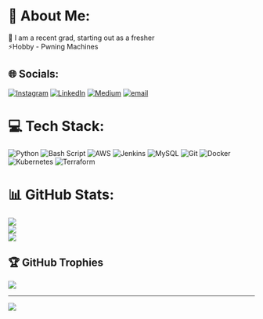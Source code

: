 # 💫 About Me:
🌱 I am a recent grad, starting out as a fresher<br>⚡Hobby - Pwning Machines


## 🌐 Socials:

[![Instagram](https://img.shields.io/badge/Instagram-%23E4405F.svg?logo=Instagram&logoColor=white)](https://instagram.com/zerotrace__) [![LinkedIn](https://img.shields.io/badge/LinkedIn-%230077B5.svg?logo=linkedin&logoColor=white)](https://linkedin.com/in/https://www.linkedin.com/in/mohammed-yousuf-hussain/) [![Medium](https://img.shields.io/badge/Medium-12100E?logo=medium&logoColor=white)](https://medium.com/@https://github.com/Md-Yousuf-Hussain/Md-Yousuf-Hussain/blob/main/medium.com/@er.mdyousufhussain) [![email](https://img.shields.io/badge/Email-D14836?logo=gmail&logoColor=white)](mailto:er.mdyousufhussain@gmail.com) 


# 💻 Tech Stack:
![Python](https://img.shields.io/badge/python-3670A0?style=for-the-badge&logo=python&logoColor=ffdd54) ![Bash Script](https://img.shields.io/badge/bash_script-%23121011.svg?style=for-the-badge&logo=gnu-bash&logoColor=white) ![AWS](https://img.shields.io/badge/AWS-%23FF9900.svg?style=for-the-badge&logo=amazon-aws&logoColor=white) ![Jenkins](https://img.shields.io/badge/jenkins-%232C5263.svg?style=for-the-badge&logo=jenkins&logoColor=white) ![MySQL](https://img.shields.io/badge/mysql-4479A1.svg?style=for-the-badge&logo=mysql&logoColor=white) ![Git](https://img.shields.io/badge/git-%23F05033.svg?style=for-the-badge&logo=git&logoColor=white) ![Docker](https://img.shields.io/badge/docker-%230db7ed.svg?style=for-the-badge&logo=docker&logoColor=white) ![Kubernetes](https://img.shields.io/badge/kubernetes-%23326ce5.svg?style=for-the-badge&logo=kubernetes&logoColor=white) ![Terraform](https://img.shields.io/badge/terraform-%235835CC.svg?style=for-the-badge&logo=terraform&logoColor=white)
# 📊 GitHub Stats:
![](https://github-readme-stats.vercel.app/api?username=Md-Yousuf-Hussain&theme=dark&hide_border=false&include_all_commits=false&count_private=false)<br/>
![](https://nirzak-streak-stats.vercel.app/?user=Md-Yousuf-Hussain&theme=dark&hide_border=false)<br/>
![](https://github-readme-stats.vercel.app/api/top-langs/?username=Md-Yousuf-Hussain&theme=dark&hide_border=false&include_all_commits=false&count_private=false&layout=compact)

## 🏆 GitHub Trophies
![](https://github-profile-trophy.vercel.app/?username=Md-Yousuf-Hussain&theme=radical&no-frame=false&no-bg=true&margin-w=4)

---
[![](https://visitcount.itsvg.in/api?id=Md-Yousuf-Hussain&icon=0&color=0)](https://visitcount.itsvg.in)
